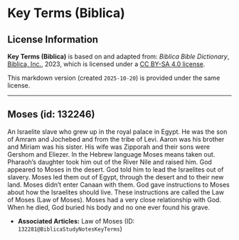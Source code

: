 # Key Terms (Biblica)

## License Information

**Key Terms (Biblica)** is based on and adapted from: _Biblica Bible Dictionary_, [Biblica, Inc.](https://www.biblica.com/), 2023, which is licensed under a [CC BY-SA 4.0 license](https://creativecommons.org/licenses/by-sa/4.0/legalcode.en).

This markdown version (created `2025-10-20`) is provided under the same license.



--------------------------------

## Moses (id: 132246)

An Israelite slave who grew up in the royal palace in Egypt. He was the son of Amram and Jochebed and from the tribe of Levi. Aaron was his brother and Miriam was his sister. His wife was Zipporah and their sons were Gershom and Eliezer. In the Hebrew language Moses means taken out. Pharaoh’s daughter took him out of the River Nile and raised him. God appeared to Moses in the desert. God told him to lead the Israelites out of slavery. Moses led them out of Egypt, through the desert and to their new land. Moses didn’t enter Canaan with them. God gave instructions to Moses about how the Israelites should live. These instructions are called the Law of Moses (Law of Moses). Moses had a very close relationship with God. When he died, God buried his body and no one ever found his grave.

* **Associated Articles:** Law of Moses (ID: `132281@BiblicaStudyNotesKeyTerms`)

